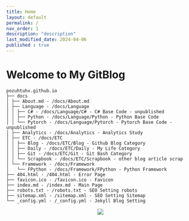 ```yaml
---
title: Home
layout: default
permalink: /
nav_order: 1
description: "description"
last_modified_date: 2024-04-06
published : true
---
```


# Welcome to My GitBlog

```tree
pozuhtuhv.github.io
├── docs
│ ├── About.md - /docs/About.md
│ ├── Language - /docs/Language
│ │ ├── C# - /docs/Language/C# - C# Base Code - unpublished
│ │ ├── Python - /docs/Language/Python - Python Base Code
│ │ └── Pytorch - /docs/Language/Pytorch - Pytorch Base Code - unpublished
│ ├── Analytics - /docs/Analytics - Analytics Study
│ ├── ETC - /docs/ETC
│ │ ├── Blog - /docs/ETC/Blog - Github Blog Category
│ │ ├── Daily - /docs/ETC/Daily - My Life Category
│ │ ├── Git - /docs/ETC/Git - Git Bash Category
│ │ └── Scrapbook - /docs/ETC/Scrapbook - other blog article scrap
│ └── Framework - /docs/Framework
│   └── FPython - /docs/Framework/FPython - Python Framework 
├── 404.html - /404.html - Error Page
├── favicon.ico - /favicon.ico - Favicon
├── index.md - /index.md - Main Page
├── robots.txt - /robots.txt - SEO Setting robots
├── sitemap.xml - /sitemap.xml - SEO Setting Sitemap
└── _config.yml - /_config.yml - Jekyll Blog Setting
```

<div align="center"> <img src="https://hits.seeyoufarm.com/api/count/incr/badge.svg?url=https%3A%2F%2Fpozuhtuhv.github.io&count_bg=%2379C83D&title_bg=%23555555&icon=&icon_color=%23E7E7E7&title=This+Page+hits&edge_flat=false"/> </div>